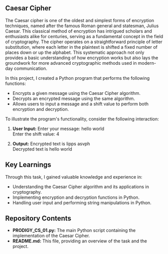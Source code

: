 ## Caesar Cipher 

The Caesar cipher is one of the oldest and simplest forms of encryption techniques, named after the famous Roman general and statesman, Julius Caesar. This classical method of encryption has intrigued scholars and enthusiasts alike for centuries, serving as a fundamental concept in the field of cryptography. The cipher operates on a straightforward principle of letter substitution, where each letter in the plaintext is shifted a fixed number of places down or up the alphabet. This systematic approach not only provides a basic understanding of how encryption works but also lays the groundwork for more advanced cryptographic methods used in modern-day communication.

In this project, I created a Python program that performs the following functions:
- Encrypts a given message using the Caesar Cipher algorithm.
- Decrypts an encrypted message using the same algorithm.
- Allows users to input a message and a shift value to perform both encryption and decryption.

To illustrate the program's functionality, consider the following interaction:

1. **User Input:**
   Enter your message: hello world  
   Enter the shift value: 4  

2. **Output:**
   Encrypted text is lipps asvph  
   Decrypted text is hello world  

## Key Learnings

Through this task, I gained valuable knowledge and experience in:
- Understanding the Caesar Cipher algorithm and its applications in cryptography.
- Implementing encryption and decryption functions in Python.
- Handling user input and performing string manipulations in Python.

## Repository Contents

- **PRODIGY_CS_01.py:** The main Python script containing the implementation of the Caesar Cipher.
- **README.md:** This file, providing an overview of the task and the project.


